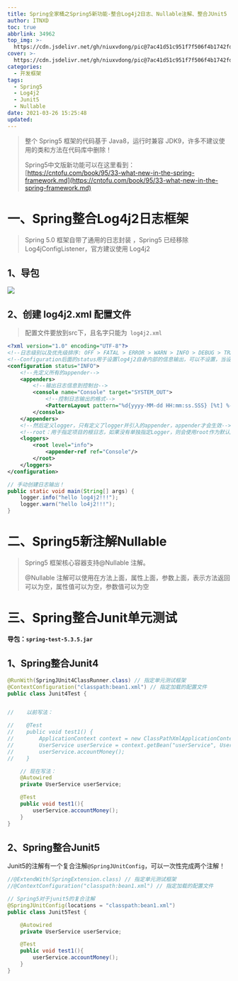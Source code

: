 ```yaml
---
title: Spring全家桶之Spring5新功能-整合Log4j2日志、Nullable注解、整合JUnit5
author: ITNXD
toc: true
abbrlink: 34962
top_img: >-
  https://cdn.jsdelivr.net/gh/niuxvdong/pic@7ac41d51c951f7f506f4b1742fd800727bef52be/2021/03/21/bfc3135039b751146d7e559fc3d7f832.png
cover: >-
  https://cdn.jsdelivr.net/gh/niuxvdong/pic@7ac41d51c951f7f506f4b1742fd800727bef52be/2021/03/21/bfc3135039b751146d7e559fc3d7f832.png
categories:
  - 开发框架
tags:
  - Spring5
  - Log4j2
  - Junit5
  - Nullable
date: 2021-03-26 15:25:48
updated:
---
```








> 整个 Spring5 框架的代码基于 Java8，运行时兼容 JDK9，许多不建议使用的类和方法在代码库中删除！
>
> Spring5中文版新功能可以在这里看到：[https://cntofu.com/book/95/33-what-new-in-the-spring-framework.md](https://cntofu.com/book/95/33-what-new-in-the-spring-framework.md)



# 一、Spring整合Log4j2日志框架







> Spring 5.0 框架自带了通用的日志封装 ，Spring5 已经移除 Log4jConfigListener，官方建议使用 Log4j2





## 1、导包



![](https://cdn.jsdelivr.net/gh/niuxvdong/pic@ee8d4848cfc1122a7ef80a097773c2f56e5b2f19/2021/03/26/ab9426790713b876f043052b2376fcfd.png)





## 2、创建 log4j2.xml 配置文件





> 配置文件要放到src下，且名字只能为` log4j2.xml`





```xml
<?xml version="1.0" encoding="UTF-8"?>
<!--日志级别以及优先级排序: OFF > FATAL > ERROR > WARN > INFO > DEBUG > TRACE > ALL -->
<!--Configuration后面的status用于设置log4j2自身内部的信息输出，可以不设置，当设置成trace时，可以看到log4j2内部各种详细输出-->
<configuration status="INFO">
    <!--先定义所有的appender-->
    <appenders>
        <!--输出日志信息到控制台-->
        <console name="Console" target="SYSTEM_OUT">
            <!--控制日志输出的格式-->
            <PatternLayout pattern="%d{yyyy-MM-dd HH:mm:ss.SSS} [%t] %-5level %logger{36} - %msg%n"/>
        </console>
    </appenders>
    <!--然后定义logger，只有定义了logger并引入的appender，appender才会生效-->
    <!--root：用于指定项目的根日志，如果没有单独指定Logger，则会使用root作为默认的日志输出-->
    <loggers>
        <root level="info">
            <appender-ref ref="Console"/>
        </root>
    </loggers>
</configuration>
```







```java
// 手动创建日志输出！
public static void main(String[] args) {
    logger.info("hello log4j2!!!");
    logger.warn("hello lo4j2!!!");
}
```









# 二、Spring5新注解Nullable









> Spring5 框架核心容器支持@Nullable 注解。
>
> @Nullable 注解可以使用在方法上面，属性上面，参数上面，表示方法返回可以为空，属性值可以为空，参数值可以为空

















# 三、Spring整合Junit单元测试





**导包：`spring-test-5.3.5.jar`**





## 1、Spring整合Junit4



```java
@RunWith(SpringJUnit4ClassRunner.class) // 指定单元测试框架
@ContextConfiguration("classpath:bean1.xml") // 指定加载的配置文件
public class Junit4Test {


//    以前写法：

//    @Test
//    public void test1() {
//        ApplicationContext context = new ClassPathXmlApplicationContext("bean1.xml");
//        UserService userService = context.getBean("userService", UserService.class);
//        userService.accountMoney();
//    }

    // 现在写法：
    @Autowired
    private UserService userService;

    @Test
    public void test1(){
        userService.accountMoney();
    }
}
```







## 2、Spring整合Junit5





Junit5的注解有一个复合注解`@SpringJUnitConfig`，可以一次性完成两个注解！



```java
//@ExtendWith(SpringExtension.class) // 指定单元测试框架
//@ContextConfiguration("classpath:bean1.xml") // 指定加载的配置文件

// Spring5对于junit5的复合注解
@SpringJUnitConfig(locations = "classpath:bean1.xml")
public class Junit5Test {

    @Autowired
    private UserService userService;

    @Test
    public void test1(){
        userService.accountMoney();
    }
}
```